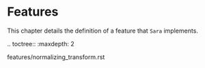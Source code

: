 Features
========

This chapter details the definition of a feature that `Sara` implements.

.. toctree::
   :maxdepth: 2

   features/normalizing_transform.rst
